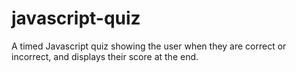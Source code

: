 # javascript-quiz
A timed Javascript quiz showing the user when they are correct or incorrect, and displays their score at the end.
